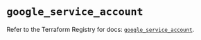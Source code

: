 # `google_service_account`

Refer to the Terraform Registry for docs: [`google_service_account`](https://registry.terraform.io/providers/hashicorp/google-beta/5.23.0/docs/resources/google_service_account).
